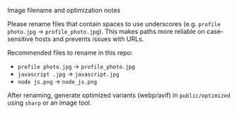 Image filename and optimization notes

Please rename files that contain spaces to use underscores (e.g. `profile photo.jpg` -> `profile_photo.jpg`).
This makes paths more reliable on case-sensitive hosts and prevents issues with URLs.

Recommended files to rename in this repo:
- `profile photo.jpg` -> `profile_photo.jpg`
- `javascript .jpg` -> `javascript.jpg`
- `node js.png` -> `node_js.png`

After renaming, generate optimized variants (webp/avif) in `public/optimized` using `sharp` or an image tool.
